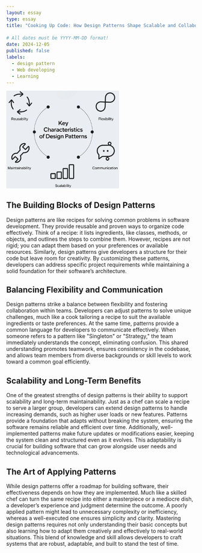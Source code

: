 ```yaml
---
layout: essay
type: essay
title: "Cooking Up Code: How Design Patterns Shape Scalable and Collaborative Software"

# All dates must be YYYY-MM-DD format!
date: 2024-12-05
published: false
labels:
  - design pattern
  - Web developing
  - Learning
---
```


<img width="300px" src="../img/design.jpg" class="img-thumbnail">

## The Building Blocks of Design Patterns
Design patterns are like recipes for solving common problems in software development. They provide reusable and proven ways to organize code effectively. Think of a recipe: it lists ingredients, like classes, methods, or objects, and outlines the steps to combine them. However, recipes are not rigid; you can adapt them based on your preferences or available resources. Similarly, design patterns give developers a structure for their code but leave room for creativity. By customizing these patterns, developers can address specific project requirements while maintaining a solid foundation for their software’s architecture.

## Balancing Flexibility and Communication
Design patterns strike a balance between flexibility and fostering collaboration within teams. Developers can adjust patterns to solve unique challenges, much like a cook tailoring a recipe to suit the available ingredients or taste preferences. At the same time, patterns provide a common language for developers to communicate effectively. When someone refers to a pattern like "Singleton" or "Strategy," the team immediately understands the concept, eliminating confusion. This shared understanding promotes teamwork, ensures consistency in the codebase, and allows team members from diverse backgrounds or skill levels to work toward a common goal efficiently.

## Scalability and Long-Term Benefits
One of the greatest strengths of design patterns is their ability to support scalability and long-term maintainability. Just as a chef can scale a recipe to serve a larger group, developers can extend design patterns to handle increasing demands, such as higher user loads or new features. Patterns provide a foundation that adapts without breaking the system, ensuring the software remains reliable and efficient over time. Additionally, well-implemented patterns make future updates or modifications easier, keeping the system clean and structured even as it evolves. This adaptability is crucial for building software that can grow alongside user needs and technological advancements.

## The Art of Applying Patterns
While design patterns offer a roadmap for building software, their effectiveness depends on how they are implemented. Much like a skilled chef can turn the same recipe into either a masterpiece or a mediocre dish, a developer’s experience and judgment determine the outcome. A poorly applied pattern might lead to unnecessary complexity or inefficiency, whereas a well-executed one ensures simplicity and clarity. Mastering design patterns requires not only understanding their basic concepts but also learning how to adapt them creatively and effectively to real-world situations. This blend of knowledge and skill allows developers to craft systems that are robust, adaptable, and built to stand the test of time.


